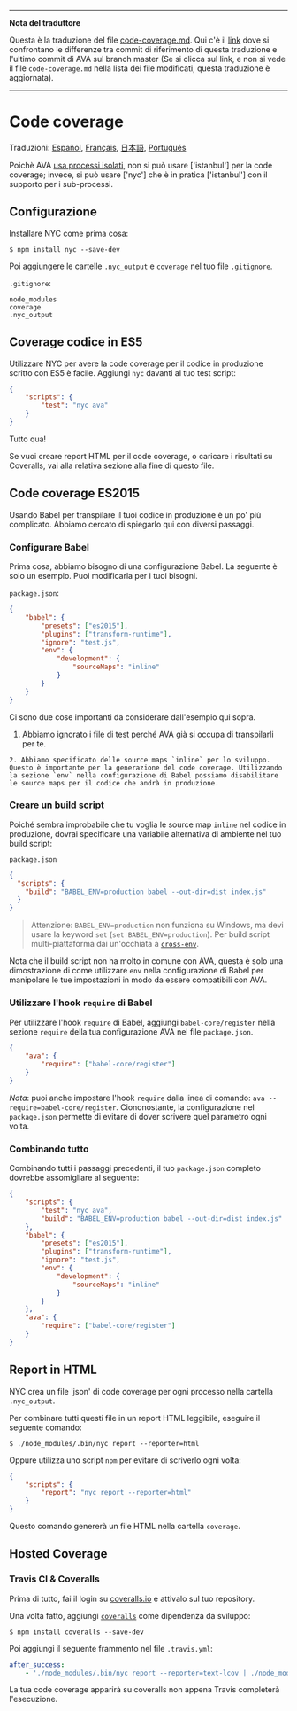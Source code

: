 ___
**Nota del traduttore**

Questa è la traduzione del file [code-coverage.md](https://github.com/avajs/ava/blob/master/docs/recipes/code-coverage.md). Qui c'è il [link](https://github.com/avajs/ava/compare/195390ec1db90cf7d394407c846a69fbaa08806d...master#diff-0730bb7c2e8f9ea2438b52e419dd86c9) dove si confrontano le differenze tra commit di riferimento di questa traduzione e l'ultimo commit di AVA sul branch master (Se si clicca sul link, e non si vede il file `code-coverage.md` nella lista dei file modificati, questa traduzione è aggiornata).
___
# Code coverage

Traduzioni: [Español](https://github.com/avajs/ava-docs/blob/master/es_ES/docs/recipes/code-coverage.md), [Français](https://github.com/avajs/ava-docs/blob/master/fr_FR/docs/recipes/code-coverage.md), [日本語](https://github.com/avajs/ava-docs/blob/master/ja_JP/docs/recipes/code-coverage.md), [Portugués](https://github.com/avajs/ava-docs/blob/master/pt_BR/docs/recipes/code-coverage.md)

Poichè AVA [usa processi isolati](processi-isolati), non si può usare ['istanbul'] per la code coverage; invece, si può usare ['nyc'] che è in pratica ['istanbul'] con il supporto per i sub-processi.

## Configurazione

Installare NYC come prima cosa:

```
$ npm install nyc --save-dev
```

Poi aggiungere le cartelle `.nyc_output` e `coverage` nel tuo file `.gitignore`.

`.gitignore`:

```
node_modules
coverage
.nyc_output
```

## Coverage codice in ES5

Utilizzare NYC per avere la code coverage per il codice in produzione scritto con ES5 è facile. Aggiungi `nyc` davanti al tuo test script:

```json
{
	"scripts": {
		"test": "nyc ava"
	}
}
```

Tutto qua!

Se vuoi creare report HTML per il code coverage, o caricare i risultati su Coveralls, vai alla relativa sezione alla fine di questo file.

## Code coverage ES2015

Usando Babel per transpilare il tuoi codice in produzione è un po' più complicato. Abbiamo cercato di spiegarlo qui con diversi passaggi.

### Configurare Babel

Prima cosa, abbiamo bisogno di una configurazione Babel. La seguente è solo un esempio. Puoi modificarla per i tuoi bisogni.

`package.json`:
```json
{
	"babel": {
		"presets": ["es2015"],
		"plugins": ["transform-runtime"],
		"ignore": "test.js",
		"env": {
			"development": {
				"sourceMaps": "inline"
			}
		}
	}
}
```

Ci sono due cose importanti da considerare dall'esempio qui sopra.

  1. Abbiamo ignorato i file di test perché AVA già si occupa di transpilarli per te.

	2. Abbiamo specificato delle source maps `inline` per lo sviluppo. Questo è importante per la generazione del code coverage. Utilizzando la sezione `env` nella configurazione di Babel possiamo disabilitare le source maps per il codice che andrà in produzione.

### Creare un build script

Poiché sembra improbabile che tu voglia le source map `inline` nel codice in produzione, dovrai specificare una variabile alternativa di ambiente nel tuo build script:

`package.json`

```json
{
  "scripts": {
    "build": "BABEL_ENV=production babel --out-dir=dist index.js"
  }
}
```

> Attenzione: `BABEL_ENV=production` non funziona su Windows, ma devi usare la keyword `set` (`set BABEL_ENV=production`). Per build script multi-piattaforma dai un'occhiata a [`cross-env`].

Nota che il build script non ha molto in comune con AVA, questa è solo una dimostrazione di come utilizzare `env` nella configurazione di Babel per manipolare le tue impostazioni in modo da essere compatibili con AVA.

### Utilizzare l'hook `require` di Babel

Per utilizzare l'hook `require` di Babel, aggiungi `babel-core/register` nella sezione `require` della tua configurazione AVA nel file `package.json`.

```json
{
	"ava": {
		"require": ["babel-core/register"]
	}
}
```


*Nota*: puoi anche impostare l'hook `require` dalla linea di comando: `ava --require=babel-core/register`. Ciononostante, la configurazione nel `package.json` permette di evitare di dover scrivere quel parametro ogni volta.

### Combinando tutto

Combinando tutti i passaggi precedenti, il tuo `package.json` completo dovrebbe assomigliare al seguente:

```json
{
	"scripts": {
		"test": "nyc ava",
		"build": "BABEL_ENV=production babel --out-dir=dist index.js"
	},
	"babel": {
		"presets": ["es2015"],
		"plugins": ["transform-runtime"],
		"ignore": "test.js",
		"env": {
			"development": {
				"sourceMaps": "inline"
			}
		}
	},
	"ava": {
		"require": ["babel-core/register"]
	}
}
```


## Report in HTML

NYC crea un file 'json' di code coverage per ogni processo nella cartella `.nyc_output`.

Per combinare tutti questi file in un report HTML leggibile, eseguire il seguente comando:

```
$ ./node_modules/.bin/nyc report --reporter=html
```

Oppure utilizza uno script `npm` per evitare di scriverlo ogni volta:

```json
{
	"scripts": {
		"report": "nyc report --reporter=html"
	}
}
```

Questo comando genererà un file HTML nella cartella `coverage`.

## Hosted Coverage

### Travis CI & Coveralls

Prima di tutto, fai il login su [coveralls.io] e attivalo sul tuo repository.

Una volta fatto, aggiungi [`coveralls`] come dipendenza da sviluppo:

```
$ npm install coveralls --save-dev
```

Poi aggiungi il seguente frammento nel file `.travis.yml`:

```yaml
after_success:
    - './node_modules/.bin/nyc report --reporter=text-lcov | ./node_modules/.bin/coveralls'
```

La tua code coverage apparirà su coveralls non appena Travis completerà l'esecuzione.

[`babel`]:      https://github.com/babel/babel
[coveralls.io]: https://coveralls.io
[`coveralls`]:  https://github.com/nickmerwin/node-coveralls
[`cross-env`]:  https://github.com/kentcdodds/cross-env
[processi-isolati]: https://github.com/avajs/ava-docs/blob/master/it_IT/readme.md#isolamento-dei-processi
[`istanbul`]:   https://github.com/gotwarlost/istanbul
[`nyc`]:        https://github.com/bcoe/nyc
